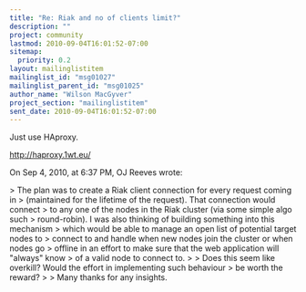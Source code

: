 ```yaml
---
title: "Re: Riak and no of clients limit?"
description: ""
project: community
lastmod: 2010-09-04T16:01:52-07:00
sitemap:
  priority: 0.2
layout: mailinglistitem
mailinglist_id: "msg01027"
mailinglist_parent_id: "msg01025"
author_name: "Wilson MacGyver"
project_section: "mailinglistitem"
sent_date: 2010-09-04T16:01:52-07:00
---
```



Just use HAproxy. 

http://haproxy.1wt.eu/


On Sep 4, 2010, at 6:37 PM, OJ Reeves  wrote:

&gt; The plan was to create a Riak client connection for every request coming in 
&gt; (maintained for the lifetime of the request). That connection would connect 
&gt; to any one of the nodes in the Riak cluster (via some simple algo such 
&gt; round-robin). I was also thinking of building something into this mechanism 
&gt; which would be able to manage an open list of potential target nodes to 
&gt; connect to and handle when new nodes join the cluster or when nodes go 
&gt; offline in an effort to make sure that the web application will "always" know 
&gt; of a valid node to connect to.
&gt; 
&gt; Does this seem like overkill? Would the effort in implementing such behaviour 
&gt; be worth the reward?
&gt; 
&gt; Many thanks for any insights.
